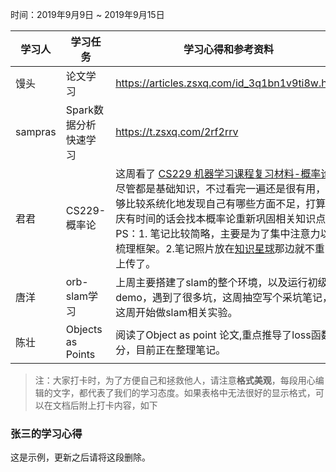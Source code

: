 时间：2019年9月9日 ~ 2019年9月15日

学习人|学习任务|学习心得和参考资料
------ | ------ | ------ 
馒头 | 论文学习 | https://articles.zsxq.com/id_3q1bn1v9ti8w.html
sampras | Spark数据分析快速学习  | https://t.zsxq.com/2rf2rrv
君君 | CS229-概率论  | 这周看了 [CS229 机器学习课程复习材料-概率论](https://github.com/fengdu78/Data-Science-Notes/blob/master/0.math/1.CS229/2.CS229-Prob.pdf)，尽管都是基础知识，不过看完一遍还是很有用，能够比较系统化地发现自己有哪些方面不足，打算国庆有时间的话会找本概率论重新巩固相关知识点。 PS：1. 笔记比较简略，主要是为了集中注意力以及梳理框架。2.笔记照片放在[知识星球](https://t.zsxq.com/naMJmUj)那边就不重复上传了。
唐洋 | orb-slam学习 | 上周主要搭建了slam的整个环境，以及运行初级demo，遇到了很多坑，这周抽空写个采坑笔记，这周开始做slam相关实验。
陈壮 | Objects as Points | 阅读了Object as point 论文,重点推导了loss函数部分，目前正在整理笔记。
> 注：大家打卡时，为了方便自己和拯救他人，请注意**格式美观**，每段用心编辑的文字，都代表了我们的学习态度。如果表格中无法很好的显示格式，可以在文档后附上打卡内容，如下

### 张三的学习心得
这是示例，更新之后请将这段删除。
